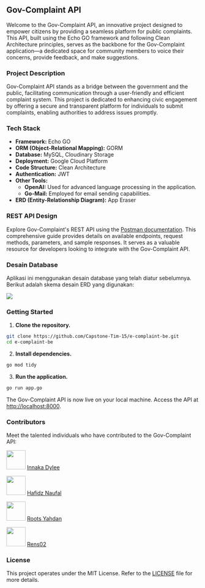 ## Gov-Complaint API

Welcome to the Gov-Complaint API, an innovative project designed to empower citizens by providing a seamless platform for public complaints. This API, built using the Echo GO framework and following Clean Architecture principles, serves as the backbone for the Gov-Complaint application—a dedicated space for community members to voice their concerns, provide feedback, and make suggestions.

### Project Description

Gov-Complaint API stands as a bridge between the government and the public, facilitating communication through a user-friendly and efficient complaint system. This project is dedicated to enhancing civic engagement by offering a secure and transparent platform for individuals to submit complaints, enabling authorities to address issues promptly.

### Tech Stack

- **Framework:** Echo GO
- **ORM (Object-Relational Mapping):** GORM
- **Database:** MySQL, Cloudinary Storage
- **Deployment:** Google Cloud Platform
- **Code Structure:** Clean Architecture
- **Authentication:** JWT
- **Other Tools:**
  - **OpenAI:** Used for advanced language processing in the application.
  - **Go-Mail:** Employed for email sending capabilities.
- **ERD (Entity-Relationship Diagram):** App Eraser

### REST API Design

Explore Gov-Complaint's REST API using the [Postman documentation](https://documenter.getpostman.com/view/31630181/2s9YeN1Twc). This comprehensive guide provides details on available endpoints, request methods, parameters, and sample responses. It serves as a valuable resource for developers looking to integrate with the Gov-Complaint API.

### Desain Database

Aplikasi ini menggunakan desain database yang telah diatur sebelumnya. Berikut adalah skema desain ERD yang digunakan:

[![](https://app.eraser.io/workspace/EaxWFkahVG6oCN61zZAS/preview?elements=glhxEF2TtPmLlnTZrqSJ8g&type=embed)](https://app.eraser.io/workspace/EaxWFkahVG6oCN61zZAS?elements=glhxEF2TtPmLlnTZrqSJ8g)

### Getting Started

1. **Clone the repository.**

```bash
git clone https://github.com/Capstone-Tim-15/e-complaint-be.git
cd e-complaint-be
```

2. **Install dependencies.**

```bash
go mod tidy
```

3. **Run the application.**

```bash
go run app.go
```

The Gov-Complaint API is now live on your local machine. Access the API at [http://localhost:8000](http://localhost:8000).


### Contributors

Meet the talented individuals who have contributed to the Gov-Complaint API:

<img src="https://avatars.githubusercontent.com/InnakaDylee?s=50" width="50" height="50"> [Innaka Dylee](https://github.com/InnakaDylee)

<img src="https://avatars.githubusercontent.com/hafidznaufl?s=50" width="50" height="50"> [Hafidz Naufal](https://github.com/hafidznaufl)

<img src="https://avatars.githubusercontent.com/rootsyahdan?s=50" width="50" height="50"> [Roots Yahdan](https://github.com/rootsyahdan)

<img src="https://avatars.githubusercontent.com/rens02?s=50" width="50" height="50"> [Rens02](https://github.com/rens02)

### License

This project operates under the MIT License. Refer to the [LICENSE](LICENSE) file for more details.


<!-- Security scan triggered at 2025-09-02 15:21:10 -->